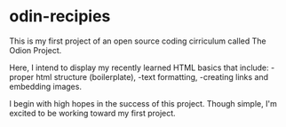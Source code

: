 # odin-recipies
This is my first project of an open source coding cirriculum called The Odion Project.

Here, I intend to display my recently learned HTML basics that include:
-proper html structure (boilerplate),
-text formatting,
-creating links and embedding images.

I begin with high hopes in the success of this project. Though simple, I'm excited to be working toward my first project.